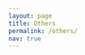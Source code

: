 ```yaml
---
layout: page
title: Others
permalink: /others/
nav: true
---
```


[^_^]:#### Academic service

[^_^]:- Conference organizer:
  [^_^]:- IJCAI 2019 Publicity co-chair
  [^_^]:- ICDM 2019 transfer learning session chair
[^_^]:- Conference PC member: 
  [^_^]:- ML area: ICML (2022, 2021, 2020); NeurIPS (2022, 2021, 2020); ICLR (2022, 2021)
  [^_^]:- AI area: AAAI (2022, 2021, 2020); IJCAI (2022)
  [^_^]:- CV area: CVPR (2022, 2021); ICCV (2021); ECCV (2022)
  [^_^]:- DM area: KDD (2021); WWW (2022, 2021), SDM (2022)
  [^_^]:- HCI area: CHI (2021, 2019), UbiComp/IMWUT (2022, 2021, 2020, 2019), IEEE VAST (2020)
[^_^]:- Journal reviewer: TPAMI, AI Journal, TKDE, TNNLS, TMM, TIP, TMC, ACM CSUR, ACM TIST, IEEE TBD, Knowledge-Based Systems, Neurocomputing, Pervasive and Mobile Computing.
[^_^]:- Membership: 
  [^_^]:- Member of CCF technical committee pervasive computing (TCPC)
  [^_^]:- Member of human computer interaction (TCHCI)
  [^_^]:- CCF member.

[^_^]:#### Awards

[^_^]:- Distinguished doctoral thesis award (中国科学院优秀博士学位论文奖) 2020.
[^_^]:- Best Application Paper Award. IJCAI-19 Federated Machine Learning Workshop 2019.
[^_^]:- Outstanding Scholarship of CAS president (中科院院长优秀奖) 2019.


[^_^]:#### Talks

[^_^]:- Invited talk: **Transfer learning: low-resource, generalization, and safety**, at AI Time. Apr. 2022. [[PDF](../assets/files/l16_aitime.pdf)] [[Video](https://www.bilibili.com/video/BV1nY411E7Uc/)] [[Zhihu](https://zhuanlan.zhihu.com/p/498902783)]


[^_^]:##### Interns 

[^_^]:- 2021.11 -- present, Yidong Wang, Master @ Tokyo Institute of Technology.



